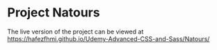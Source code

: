 # Project Natours

The live version of the project can be viewed at https://hafezfhmi.github.io/Udemy-Advanced-CSS-and-Sass/Natours/
